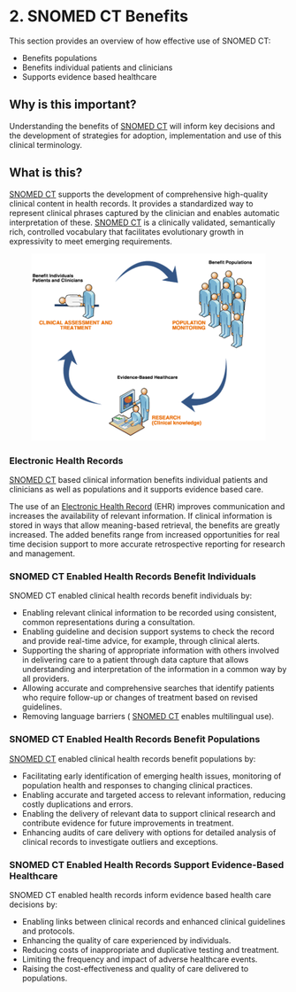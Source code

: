 # 2. SNOMED CT Benefits

This section provides an overview of how effective use of SNOMED CT:

  * Benefits populations
  * Benefits individual patients and clinicians
  * Supports evidence based healthcare

## Why is this important?

Understanding the benefits of [SNOMED CT](https://confluence.ihtsdotools.org/display/DOCGLOSS/SNOMED+CT "Glossary link: SNOMED CT") will inform key decisions and the development of strategies for adoption, implementation and use of this clinical terminology.

## What is this?

[SNOMED CT](https://confluence.ihtsdotools.org/display/DOCGLOSS/SNOMED+CT "Glossary link: SNOMED CT") supports the development of comprehensive high-quality clinical content in health records. It provides a standardized way to represent clinical phrases captured by the clinician and enables automatic interpretation of these. [SNOMED CT](https://confluence.ihtsdotools.org/display/DOCGLOSS/SNOMED+CT "Glossary link: SNOMED CT") is a clinically validated, semantically rich, controlled vocabulary that facilitates evolutionary growth in expressivity to meet emerging requirements.

<figure><img src="images/29952939.png" alt="" title=""></figure>

### Electronic Health Records

[SNOMED CT](https://confluence.ihtsdotools.org/display/DOCGLOSS/SNOMED+CT "Glossary link: SNOMED CT") based clinical information benefits individual patients and clinicians as well as populations and it supports evidence based care.

The use of an [Electronic Health Record](https://confluence.ihtsdotools.org/display/DOCGLOSS/Electronic+Health+Record "Glossary link: Electronic Health Record") (EHR) improves communication and increases the availability of relevant information. If clinical information is stored in ways that allow meaning-based retrieval, the benefits are greatly increased. The added benefits range from increased opportunities for real time decision support to more accurate retrospective reporting for research and management.

### SNOMED CT Enabled Health Records Benefit Individuals

SNOMED CT enabled clinical health records benefit individuals by:

  * Enabling relevant clinical information to be recorded using consistent, common representations during a consultation.
  * Enabling guideline and decision support systems to check the record and provide real-time advice, for example, through clinical alerts.
  * Supporting the sharing of appropriate information with others involved in delivering care to a patient through data capture that allows understanding and interpretation of the information in a common way by all providers.
  * Allowing accurate and comprehensive searches that identify patients who require follow-up or changes of treatment based on revised guidelines.
  * Removing language barriers ( [SNOMED CT](https://confluence.ihtsdotools.org/display/DOCGLOSS/SNOMED+CT "Glossary link: SNOMED CT") enables multilingual use).

### SNOMED CT Enabled Health Records Benefit Populations

[SNOMED CT](https://confluence.ihtsdotools.org/display/DOCGLOSS/SNOMED+CT "Glossary link: SNOMED CT") enabled clinical health records benefit populations by:

  * Facilitating early identification of emerging health issues, monitoring of population health and responses to changing clinical practices.
  * Enabling accurate and targeted access to relevant information, reducing costly duplications and errors.
  * Enabling the delivery of relevant data to support clinical research and contribute evidence for future improvements in treatment.
  * Enhancing audits of care delivery with options for detailed analysis of clinical records to investigate outliers and exceptions.

### SNOMED CT Enabled Health Records Support Evidence-Based Healthcare

SNOMED CT enabled health records inform evidence based health care decisions by:

  * Enabling links between clinical records and enhanced clinical guidelines and protocols.
  * Enhancing the quality of care experienced by individuals.
  * Reducing costs of inappropriate and duplicative testing and treatment.
  * Limiting the frequency and impact of adverse healthcare events.
  * Raising the cost-effectiveness and quality of care delivered to populations.

